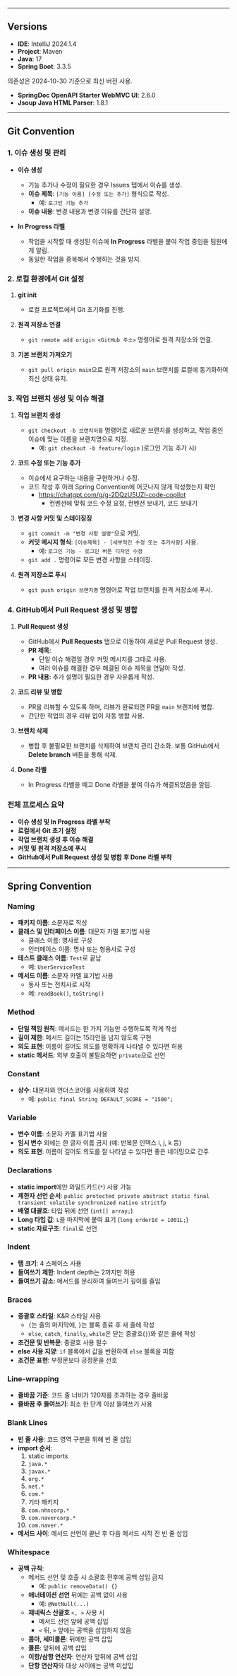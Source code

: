 

---

## Versions

- **IDE**: IntelliJ 2024.1.4  
- **Project**: Maven  
- **Java**: 17  
- **Spring Boot**: 3.3.5  

의존성은 2024-10-30 기준으로 최신 버전 사용.
- **SpringDoc OpenAPI Starter WebMVC UI**: 2.6.0  
- **Jsoup Java HTML Parser**: 1.8.1  

---

## Git Convention

### 1. 이슈 생성 및 관리

- **이슈 생성**  
  - 기능 추가나 수정이 필요한 경우 Issues 탭에서 이슈를 생성.
  - **이슈 제목**: `[기능 이름] [수정 또는 추가]` 형식으로 작성.  
    - 예: `로그인 기능 추가`
  - **이슈 내용**: 변경 내용과 변경 이유를 간단히 설명.

- **In Progress 라벨**  
  - 작업을 시작할 때 생성된 이슈에 **In Progress** 라벨을 붙여 작업 중임을 팀원에게 알림.  
  - 동일한 작업을 중복해서 수행하는 것을 방지.


### 2. 로컬 환경에서 Git 설정

1. **git init**  
   - 로컬 프로젝트에서 Git 초기화를 진행.
   
2. **원격 저장소 연결**  
   - `git remote add origin <GitHub 주소>` 명령어로 원격 저장소와 연결.
   
3. **기본 브랜치 가져오기**  
   - `git pull origin main`으로 원격 저장소의 `main` 브랜치를 로컬에 동기화하여 최신 상태 유지.


### 3. 작업 브랜치 생성 및 이슈 해결

1. **작업 브랜치 생성**  
   - `git checkout -b 브랜치이름` 명령어로 새로운 브랜치를 생성하고, 작업 중인 이슈에 맞는 이름을 브랜치명으로 지정.  
     - 예: `git checkout -b feature/login` (로그인 기능 추가 시)

2. **코드 수정 또는 기능 추가**  
   - 이슈에서 요구하는 내용을 구현하거나 수정.
   - 코드 작성 후 아래 Spring Convention에 어긋나지 않게 작성했는지 확인
     - https://chatgpt.com/g/g-2DQzU5UZl-code-copilot
       - 컨벤션에 맞춰 코드 수정 요청, 컨벤션 보내기, 코드 보내기

3. **변경 사항 커밋 및 스테이징징**  
   - `git commit -m "변경 사항 설명"`으로 커밋.
   - **커밋 메시지 형식**: `[이슈제목] - [세부적인 수정 또는 추가사항]` 사용.  
     - 예: `로그인 기능 - 로그인 버튼 디자인 수정`
   - `git add .` 명령어로 모든 변경 사항을 스테이징.

4. **원격 저장소로 푸시**  
   - `git push origin 브랜치명` 명령어로 작업 브랜치를 원격 저장소에 푸시.


### 4. GitHub에서 Pull Request 생성 및 병합

1. **Pull Request 생성**  
   - GitHub에서 **Pull Requests** 탭으로 이동하여 새로운 Pull Request 생성.
   - **PR 제목**:  
     - 단일 이슈 해결일 경우 커밋 메시지를 그대로 사용.
     - 여러 이슈를 해결한 경우 해결된 이슈 제목을 연달아 작성.
   - **PR 내용**: 추가 설명이 필요한 경우 자유롭게 작성.

2. **코드 리뷰 및 병합**  
   - PR을 리뷰할 수 있도록 하며, 리뷰가 완료되면 PR을 `main` 브랜치에 병합.
   - 간단한 작업의 경우 리뷰 없이 자동 병합 사용.

3. **브랜치 삭제**  
   - 병합 후 불필요한 브랜치를 삭제하여 브랜치 관리 간소화. 보통 GitHub에서 **Delete branch** 버튼을 통해 삭제.

4. **Done 라벨**  
   - In Progress 라벨을 떼고 Done 라벨을 붙여 이슈가 해결되었음을 알림.


### 전체 프로세스 요약

- **이슈 생성 및 In Progress 라벨 부착**
- **로컬에서 Git 초기 설정**
- **작업 브랜치 생성 후 이슈 해결**
- **커밋 및 원격 저장소에 푸시**
- **GitHub에서 Pull Request 생성 및 병합 후 Done 라벨 부착**

---

## Spring Convention

### Naming

- **패키지 이름**: 소문자로 작성
- **클래스 및 인터페이스 이름**: 대문자 카멜 표기법 사용  
  - 클래스 이름: 명사로 구성  
  - 인터페이스 이름: 명사 또는 형용사로 구성
- **테스트 클래스 이름**: `Test`로 끝남  
  - 예: `UserServiceTest`
- **메서드 이름**: 소문자 카멜 표기법 사용  
  - 동사 또는 전치사로 시작  
  - 예: `readBook()`, `toString()`

### Method

- **단일 책임 원칙**: 메서드는 한 가지 기능만 수행하도록 작게 작성
- **길이 제한**: 메서드 길이는 15라인을 넘지 않도록 구현
- **의도 표현**: 이름이 길어도 의도를 명확하게 나타낼 수 있다면 허용
- **static 메서드**: 외부 호출이 불필요하면 `private`으로 선언

### Constant

- **상수**: 대문자와 언더스코어를 사용하여 작성  
  - 예: `public final String DEFAULT_SCORE = "1500";`

### Variable

- **변수 이름**: 소문자 카멜 표기법 사용
- **임시 변수** 외에는 한 글자 이름 금지 (예: 반복문 인덱스 i, j, k 등)
- **의도 표현**: 이름이 길어도 의도를 잘 나타낼 수 있다면 좋은 네이밍으로 간주

### Declarations

- **static import**에만 와일드카드(`*`) 사용 가능
- **제한자 선언 순서**: `public protected private abstract static final transient volatile synchronized native strictfp`
- **배열 대괄호**: 타입 뒤에 선언 (`int[] array;`)
- **Long 타입 값**: `L`을 마지막에 붙여 표기 (`long orderId = 1001L;`)
- **static 자료구조**: `final`로 선언

### Indent

- **탭 크기**: 4 스페이스 사용
- **들여쓰기 제한**: Indent depth는 2까지만 허용
- **들여쓰기 감소**: 메서드를 분리하여 들여쓰기 깊이를 줄임

### Braces

- **중괄호 스타일**: K&R 스타일 사용  
  - `{`는 줄의 마지막에, `}`는 블록 종료 후 새 줄에 작성  
  - `else`, `catch`, `finally`, `while`은 닫는 중괄호(`}`)와 같은 줄에 작성
- **조건문 및 반복문**: 중괄호 사용 필수
- **else 사용 지양**: `if` 블록에서 값을 반환하여 `else` 블록을 피함
- **조건문 표현**: 부정문보다 긍정문을 선호

### Line-wrapping

- **줄바꿈 기준**: 코드 줄 너비가 120자를 초과하는 경우 줄바꿈
- **줄바꿈 후 들여쓰기**: 최소 한 단계 이상 들여쓰기 사용

### Blank Lines

- **빈 줄 사용**: 코드 영역 구분을 위해 빈 줄 삽입
- **import 순서**:
  1. static imports
  2. `java.*`
  3. `javax.*`
  4. `org.*`
  5. `net.*`
  6. `com.*`
  7. 기타 패키지
  8. `com.nhncorp.*`
  9. `com.navercorp.*`
  10. `com.naver.*`
- **메서드 사이**: 메서드 선언이 끝난 후 다음 메서드 시작 전 빈 줄 삽입

### Whitespace

- **공백 규칙**:  
  - 메서드 선언 및 호출 시 소괄호 전후에 공백 삽입 금지  
    - 예: `public removeData() {}`
  - **애너테이션 선언** 뒤에는 공백 없이 사용  
    - 예: `@NotNull(...)`
  - **제네릭스 산괄호** `<, >` 사용 시  
    - 메서드 선언 앞에 공백 삽입
    - `<` 뒤, `>` 앞에는 공백을 삽입하지 않음
  - **콤마, 세미콜론**: 뒤에만 공백 삽입
  - **콜론**: 앞뒤에 공백 삽입
  - **이항/삼항 연산자**: 연산자 앞뒤에 공백 삽입
  - **단항 연산자**와 대상 사이에는 공백 미삽입
